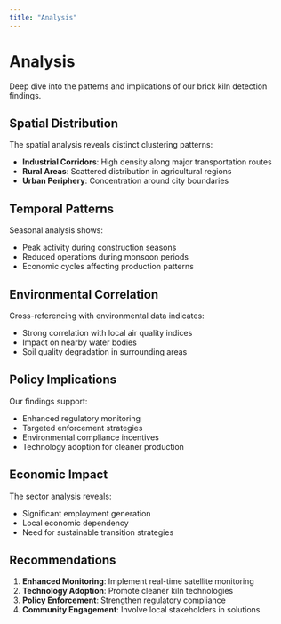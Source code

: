 ```yaml
---
title: "Analysis"
---
```


# Analysis

Deep dive into the patterns and implications of our brick kiln detection findings.

## Spatial Distribution

The spatial analysis reveals distinct clustering patterns:
- **Industrial Corridors**: High density along major transportation routes
- **Rural Areas**: Scattered distribution in agricultural regions  
- **Urban Periphery**: Concentration around city boundaries

## Temporal Patterns

Seasonal analysis shows:
- Peak activity during construction seasons
- Reduced operations during monsoon periods
- Economic cycles affecting production patterns

## Environmental Correlation

Cross-referencing with environmental data indicates:
- Strong correlation with local air quality indices
- Impact on nearby water bodies
- Soil quality degradation in surrounding areas

## Policy Implications

Our findings support:
- Enhanced regulatory monitoring
- Targeted enforcement strategies
- Environmental compliance incentives
- Technology adoption for cleaner production

## Economic Impact

The sector analysis reveals:
- Significant employment generation
- Local economic dependency
- Need for sustainable transition strategies

## Recommendations

1. **Enhanced Monitoring**: Implement real-time satellite monitoring
2. **Technology Adoption**: Promote cleaner kiln technologies
3. **Policy Enforcement**: Strengthen regulatory compliance
4. **Community Engagement**: Involve local stakeholders in solutions